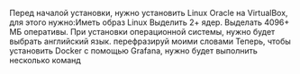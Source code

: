 Перед началой установки, нужно установить Linux Oracle на VirtualBox, для этого нужно:Иметь образ Linux Выделить 2+ ядер. Выделать 4096+ МБ оперативы. При установки операционной системы, нужно будет выбрать английский язык. перефразируй моими словами
Теперь, чтобы установить Docker с помощью Grafana, нужно будет выполнить несколько команд

                                                                                                                                                                                                                                                                                  
